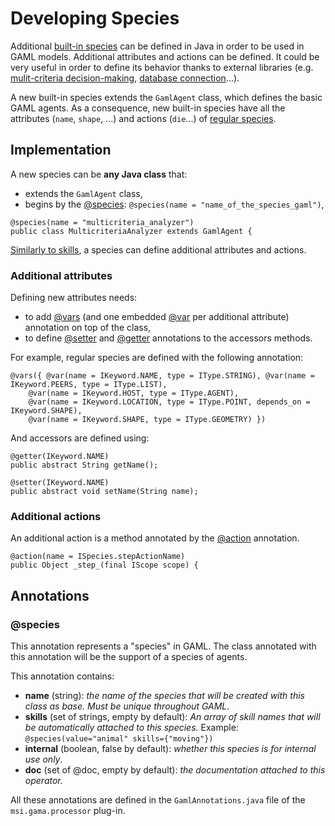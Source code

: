 # Developing Species



Additional [built-in species](https://github.com/mazarsju/gama_doc_17/wiki/References/GAMLReferences/BuiltInSpecies.md) can be defined in Java in order to be used in GAML models. Additional attributes and actions can be defined. It could be very useful in order to define its behavior thanks to external libraries (e.g. [mulit-criteria decision-making](https://github.com/mazarsju/gama_doc_17/wiki/References/GAMLReferences/BuiltInSpecies/OtherBuiltInSpecies.md), [database connection](https://github.com/mazarsju/gama_doc_17/wiki/References/GAMLReferences/BuiltInSpecies/OtherBuiltInSpecies.md)...).

A new built-in species extends the `GamlAgent` class, which defines the basic GAML agents. As a consequence, new built-in species have all the attributes (`name`, `shape`, ...) and actions (`die`...) of [regular species](https://github.com/mazarsju/gama_doc_17/wiki/References/GAMLReferences/BuiltInSpecies/AgentBuiltIn.md).






## Implementation

A new species can be **any Java class** that:
  * extends the `GamlAgent` class,
  * begins by the [@species](https://github.com/mazarsju/gama_doc_17/wiki/WikiOnly/DevelopingExtensions/DevelopingIndexAnnotations.md#@species): `@species(name = "name_of_the_species_gaml")`,
```
@species(name = "multicriteria_analyzer")
public class MulticriteriaAnalyzer extends GamlAgent {
```

[Similarly to skills](https://github.com/mazarsju/gama_doc_17/wiki/WikiOnly/DevelopingExtensions/DevelopingSkills.md), a species can define additional attributes and actions.

### Additional attributes

Defining new attributes needs:
  * to add [@vars](https://github.com/mazarsju/gama_doc_17/wiki/WikiOnly/DevelopingExtensions/DevelopingIndexAnnotations.md#@vars) (and one embedded [@var](https://github.com/mazarsju/gama_doc_17/wiki/WikiOnly/DevelopingExtensions/DevelopingIndexAnnotations.md#@var) per additional attribute) annotation on top of the class,
  * to define [@setter](https://github.com/mazarsju/gama_doc_17/wiki/WikiOnly/DevelopingExtensions/DevelopingIndexAnnotations.md#@setter) and [@getter](https://github.com/mazarsju/gama_doc_17/wiki/WikiOnly/DevelopingExtensions/DevelopingIndexAnnotations.md#@getter) annotations to the accessors methods.

For example, regular species are defined with the following annotation:
```
@vars({ @var(name = IKeyword.NAME, type = IType.STRING), @var(name = IKeyword.PEERS, type = IType.LIST),
	@var(name = IKeyword.HOST, type = IType.AGENT),
	@var(name = IKeyword.LOCATION, type = IType.POINT, depends_on = IKeyword.SHAPE),
	@var(name = IKeyword.SHAPE, type = IType.GEOMETRY) })
```

And accessors are defined using:
```
@getter(IKeyword.NAME)
public abstract String getName();

@setter(IKeyword.NAME)
public abstract void setName(String name);
```

### Additional actions

An additional action is a method annotated by the [@action](https://github.com/mazarsju/gama_doc_17/wiki/WikiOnly/DevelopingExtensions/DevelopingIndexAnnotations.md#@action) annotation.
```
@action(name = ISpecies.stepActionName)
public Object _step_(final IScope scope) {
```






## Annotations
### @species
This annotation represents a "species" in GAML. The class annotated with this annotation will be the support of a species of agents.

This annotation contains:
  * **name** (string): _the name of the species that will be created with this class as base. Must be unique throughout GAML_.
  * **skills** (set of strings, empty by default): _An array of skill names that will be automatically attached to this species._ Example: ```
 @species(value="animal" skills={"moving"}) ```
  * **internal** (boolean, false by default): _whether this species is for internal use only_.
  * **doc** (set of @doc, empty by default): _the documentation attached to this operator._

All these annotations are defined in the `GamlAnnotations.java` file of the `msi.gama.processor` plug-in.